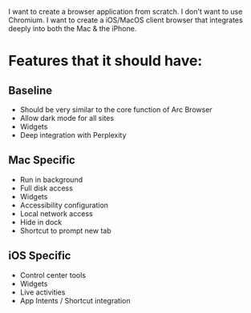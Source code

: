 I want to create a browser application from scratch. I don't want to use Chromium. I want to create a iOS/MacOS client browser that integrates deeply into both the Mac & the iPhone. 

# Features that it should have: 
## Baseline
* Should be very similar to the core function of Arc Browser
* Allow dark mode for all sites
* Widgets
* Deep integration with Perplexity
## Mac Specific
* Run in background
* Full disk access
* Widgets
* Accessibility configuration
* Local network access
* Hide in dock
* Shortcut to prompt new tab 
## iOS Specific
* Control center tools
* Widgets
* Live activities
* App Intents / Shortcut integration
